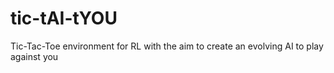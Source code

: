 # tic-tAI-tYOU
Tic-Tac-Toe environment for RL with the aim to create an evolving AI to play against you